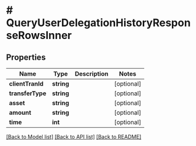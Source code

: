 # # QueryUserDelegationHistoryResponseRowsInner

## Properties

Name | Type | Description | Notes
------------ | ------------- | ------------- | -------------
**clientTranId** | **string** |  | [optional]
**transferType** | **string** |  | [optional]
**asset** | **string** |  | [optional]
**amount** | **string** |  | [optional]
**time** | **int** |  | [optional]

[[Back to Model list]](../../README.md#models) [[Back to API list]](../../README.md#endpoints) [[Back to README]](../../README.md)
